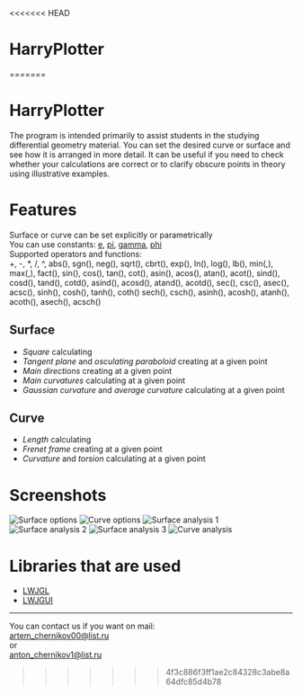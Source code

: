 <<<<<<< HEAD
# HarryPlotter
=======
# HarryPlotter
The program is intended primarily to assist students in the studying differential geometry material. You can set the desired curve or surface and see how it is arranged in more detail. It can be useful if you need to check whether your calculations are correct or to clarify obscure points in theory using illustrative examples.

# Features
Surface or curve can be set explicitly or parametrically  
You can use constants: [e](https://en.wikipedia.org/wiki/E_(mathematical_constant)), [pi](https://en.wikipedia.org/wiki/Pi), [gamma](https://en.wikipedia.org/wiki/Euler%E2%80%93Mascheroni_constant), [phi](https://en.wikipedia.org/wiki/Golden_ratio)  
Supported operators and functions:  
+, -, *, /, ^,
abs(), sgn(), neg(),
sqrt(), cbrt(), exp(), ln(), log(), lb(),
min(,), max(,), fact(),
sin(), cos(), tan(), cot(),
asin(), acos(), atan(), acot(),
sind(), cosd(), tand(), cotd(),
asind(), acosd(), atand(), acotd(),
sec(), csc(), asec(), acsc(),
sinh(), cosh(), tanh(), coth()
sech(), csch(),
asinh(), acosh(), atanh(), acoth(),
asech(), acsch()

## Surface
* _Square_ calculating
* _Tangent plane_ and _osculating paraboloid_ creating at a given point
* _Main directions_ creating at a given point
* _Main curvatures_ calculating at a given point
* _Gaussian curvature_ and _average curvature_ calculating at a given point

## Curve
* _Length_ calculating
* _Frenet frame_ creating at a given point
* _Curvature_ and _torsion_ calculating at a given point

# Screenshots
![Surface options](https://imgur.com/PzYXzAv.png)
![Curve options](https://imgur.com/Zpvhiez.png)
![Surface analysis 1](https://i.imgur.com/bs735mz.png)
![Surface analysis 2](https://i.imgur.com/lI8TP9K.png)
![Surface analysis 3](https://i.imgur.com/MdtIsMZ.png)
![Curve analysis](https://imgur.com/K0DkL5s.png)

# Libraries that are used
* [LWJGL](https://www.lwjgl.org/)
* [LWJGUI](https://github.com/orange451/LWJGUI)

---
You can contact us if you want on mail:  
artem_chernikov00@list.ru  
or  
anton_chernikov1@list.ru
>>>>>>> 4f3c886f3ff1ae2c84328c3abe8a64dfc85d4b78
